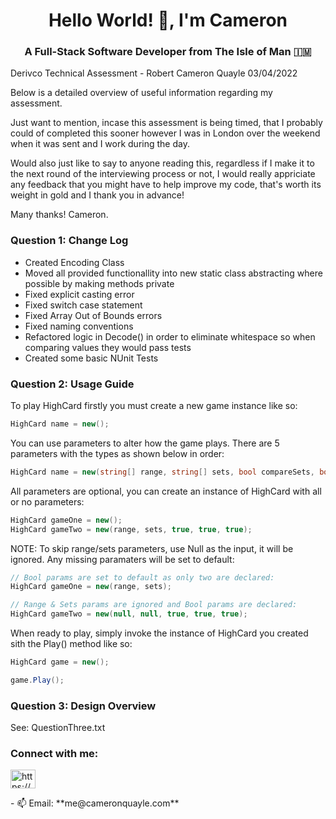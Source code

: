 <h1 align="center">Hello World! 🚀, I'm Cameron</h1>
<h3 align="center">A Full-Stack Software Developer from The Isle of Man 🇮🇲</h3>

Derivco Technical Assessment - Robert Cameron Quayle 03/04/2022

Below is a detailed overview of useful information regarding my assessment.

Just want to mention, incase this assessment is being timed, that I probably could of completed this sooner however I was in London over the weekend when it was sent and I work during the day.

Would also just like to say to anyone reading this, regardless if I make it to the next round of the interviewing process or not, I would really appriciate any feedback that you might have to help improve my code, that's worth its weight in gold and I thank you in advance!

Many thanks!
Cameron.

<h3>Question 1: Change Log</h3>
<ul>
  <li>Created Encoding Class</li>
  <li>Moved all provided functionallity into new static class abstracting where possible by making methods private</li>
  <li>Fixed explicit casting error</li>
  <li>Fixed switch case statement</li>
  <li>Fixed Array Out of Bounds errors</li>
  <li>Fixed naming conventions </li>
  <li>Refactored logic in Decode() in order to eliminate whitespace so when comparing values they would pass tests</li>
  <li>Created some basic NUnit Tests</li>
</ul>

<h3>Question 2: Usage Guide</h3>
To play HighCard firstly you must create a new game instance like so:

```C#
HighCard name = new();
```

You can use parameters to alter how the game plays. There are 5 parameters with the types as shown below in order:

```C#
HighCard name = new(string[] range, string[] sets, bool compareSets, bool noTie, bool wildcard);
```

All parameters are optional, you can create an instance of HighCard with all or no parameters:

```C#
HighCard gameOne = new();
HighCard gameTwo = new(range, sets, true, true, true);
```

NOTE: To skip range/sets parameters, use Null as the input, it will be ignored. Any missing paramaters will be set to default:

```C#
// Bool params are set to default as only two are declared:
HighCard gameOne = new(range, sets);

// Range & Sets params are ignored and Bool params are declared:
HighCard gameTwo = new(null, null, true, true, true);
```

When ready to play, simply invoke the instance of HighCard you created sith the Play() method like so:

```C#
HighCard game = new();

game.Play();
```

<h3>Question 3: Design Overview</h3>
See: QuestionThree.txt



<h3 align="left">Connect with me:</h3>
<p align="left">
<a href="https://linkedin.com/in/https://www.linkedin.com/in/robert-cameron-quayle-1b49a6133" target="blank"><img align="center" src="https://raw.githubusercontent.com/rahuldkjain/github-profile-readme-generator/master/src/images/icons/Social/linked-in-alt.svg" alt="https://www.linkedin.com/in/robert-cameron-quayle-1b49a6133" height="30" width="40" /></a>
</p>
- 📫 Email: **me@cameronquayle.com**
